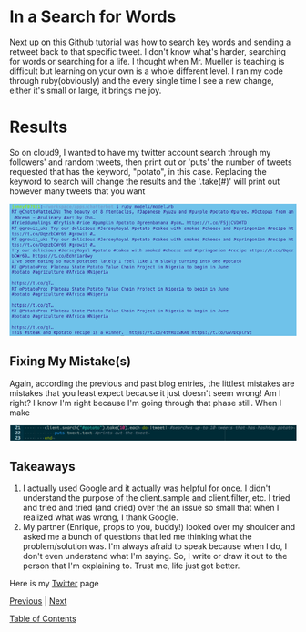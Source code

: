 # In a Search for Words

Next up on this Github tutorial was how to search key words and sending a retweet back to that specific tweet. I don't know what's harder, searching for words or searching for a life. I thought when Mr. Mueller is teaching is difficult but learning on your own is a whole different level. I ran my code through ruby(obviously) and the every single time I see a new change, either it's small or large, it brings me joy.

# Results

So on cloud9, I wanted to have my twitter account search through my followers' and random tweets, then print out or 'puts' the number of tweets requested that has the keyword, "potato", in this case. Replacing the keyword to search will change the results and the '.take(#)' will print out however many tweets that you want

<img src="../twitterbot-images/entry6.png">

## Fixing My Mistake(s)

Again, according the previous and past blog entries, the littlest mistakes are mistakes that you least expect because it just doesn't seem wrong! Am I right? I know I'm right because I'm going through that phase still. When I make 

<img src="../twitterbot-images/2017-05-16.png">

## Takeaways
1. I actually used Google and it actually was helpful for once. I didn't understand the purpose of the client.sample and client.filter, etc. I tried and tried and tried (and cried) over the an issue so small that when I realized what was wrong, I thank Google. 
2. My partner (Enrique, props to you, buddy!) looked over my shoulder and asked me a bunch of questions that led me thinking what the problem/solution was. I'm always afraid to speak because when I do, I don't even understand what I'm saying. So, I write or draw it out to the person that I'm explaining to. Trust me, life just got better.


Here is my [Twitter](https://twitter.com/jenneyxo_) page

[Previous](entry1-intro.md) | [Next](entry3-new-methods.md)

[Table of Contents](../README.md)